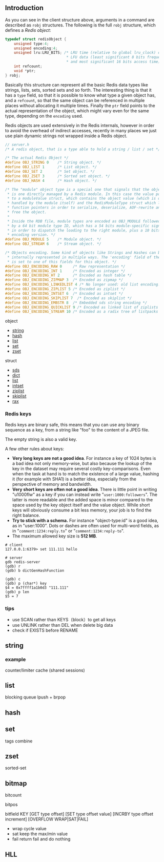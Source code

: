 ## Introduction




As you can see in the client structure above, arguments in a command
are described as `robj` structures. The following is the full `robj`
structure, which defines a *Redis object*:

```c
typedef struct redisObject {
    unsigned type:4;
    unsigned encoding:4;
    unsigned lru:LRU_BITS; /* LRU time (relative to global lru_clock) or
                            * LFU data (least significant 8 bits frequency
                            * and most significant 16 bits access time). */
    int refcount;
    void *ptr;
} robj;
```

Basically this structure can represent all the basic Redis data types like strings, lists, sets, sorted sets and so forth. The interesting thing is that it has a `type` field, so that it is possible to know what type a given object has, and a `refcount`, so that the same object can be referenced in multiple places without allocating it multiple times. Finally the `ptr` field points to the actual representation of the object, which might vary even for the same type, depending on the `encoding` used.

Redis objects are used extensively in the Redis internals, however in order to avoid the overhead of indirect accesses, recently in many places we just use plain dynamic strings not wrapped inside a Redis object.



```c
// server.h
/* A redis object, that is a type able to hold a string / list / set */

/* The actual Redis Object */
#define OBJ_STRING 0    /* String object. */
#define OBJ_LIST 1      /* List object. */
#define OBJ_SET 2       /* Set object. */
#define OBJ_ZSET 3      /* Sorted set object. */
#define OBJ_HASH 4      /* Hash object. */

/* The "module" object type is a special one that signals that the object
 * is one directly managed by a Redis module. In this case the value points
 * to a moduleValue struct, which contains the object value (which is only
 * handled by the module itself) and the RedisModuleType struct which lists
 * function pointers in order to serialize, deserialize, AOF-rewrite and
 * free the object.
 *
 * Inside the RDB file, module types are encoded as OBJ_MODULE followed
 * by a 64 bit module type ID, which has a 54 bits module-specific signature
 * in order to dispatch the loading to the right module, plus a 10 bits
 * encoding version. */
#define OBJ_MODULE 5    /* Module object. */
#define OBJ_STREAM 6    /* Stream object. */
```



```c
/* Objects encoding. Some kind of objects like Strings and Hashes can be
 * internally represented in multiple ways. The 'encoding' field of the object
 * is set to one of this fields for this object. */
#define OBJ_ENCODING_RAW 0     /* Raw representation */
#define OBJ_ENCODING_INT 1     /* Encoded as integer */
#define OBJ_ENCODING_HT 2      /* Encoded as hash table */
#define OBJ_ENCODING_ZIPMAP 3  /* Encoded as zipmap */
#define OBJ_ENCODING_LINKEDLIST 4 /* No longer used: old list encoding. */
#define OBJ_ENCODING_ZIPLIST 5 /* Encoded as ziplist */
#define OBJ_ENCODING_INTSET 6  /* Encoded as intset */
#define OBJ_ENCODING_SKIPLIST 7  /* Encoded as skiplist */
#define OBJ_ENCODING_EMBSTR 8  /* Embedded sds string encoding */
#define OBJ_ENCODING_QUICKLIST 9 /* Encoded as linked list of ziplists */
#define OBJ_ENCODING_STREAM 10 /* Encoded as a radix tree of listpacks */
```

object
- [string](/docs/CS/DB/Redis/SDS.md)
- [hash](/docs/CS/DB/Redis/hash.md)
- [list](/docs/CS/DB/Redis/list.md)
- [set](/docs/CS/DB/Redis/set.md)
- [zset](/docs/CS/DB/Redis/zset.md)


struct
- [sds](/docs/CS/DB/Redis/SDS.md)
- [dict](/docs/CS/DB/Redis/hash.md)
- [list](/docs/CS/DB/Redis/list.md)
- [intset](/docs/CS/DB/Redis/set.md?id=intset)
- [ziplist](/docs/CS/DB/Redis/zset.md?id=ziplist)
- [skiplist](/docs/CS/DB/Redis/zset.md?id=skiplist)
- [rax](/docs/CS/DB/Redis/Stream.md?id=rax)






### Redis keys

Redis keys are binary safe, this means that you can use any binary sequence as a key, from a string like "foo" to the content of a JPEG file. 

The empty string is also a valid key.

A few other rules about keys:

- **Very long keys are not a good idea**. For instance a key of 1024 bytes is a bad idea not only memory-wise, but also because the lookup of the key in the dataset may require several costly key-comparisons. Even when the task at hand is to match the existence of a large value, hashing it (for example with SHA1) is a better idea, especially from the perspective of memory and bandwidth.
- **Very short keys are often not a good idea**. There is little point in writing "u1000flw" as a key if you can instead write "`user:1000:followers`". The latter is more readable and the added space is minor compared to the space used by the key object itself and the value object. While short keys will obviously consume a bit less memory, your job is to find the right balance.
- **Try to stick with a schema.** For instance "object-type:id" is a good idea, as in "user:1000". Dots or dashes are often used for multi-word fields, as in "`comment:1234:reply.to`" or "`comment:1234:reply-to`".
- The maximum allowed key size is **512 MB**.

```shell
# client
127.0.0.1:6379> set 111.111 hello

# server
gdb redis-server
(gdb) r
(gdb) b dictGenHashFunction

(gdb) c
(gdb) p (char*) key
$4 = 0x7ffff1a1b0d3 "111.111"
(gdb) p len
$5 = 7
```

### tips
- use SCAN rather than KEYS（block）to get all keys
- use UNLINK rather than DEL when delete big data
- check if EXISTS before RENAME

## string

### example
counter/limiter
cache (shared sessions)

## list

blocking queue
 lpush + brpop



## hash

## set
tags
combine


## zset

sorted-set



## bitmap

bitcount

bitpos

bitfield KEY [GET type offset] [SET type offset value] [INCRBY type offset increment] [OVERFLOW WRAP|SAT|FAIL]

- wrap cycle value
- sat keep the max/min value
- fail return fail and do nothing

## HLL